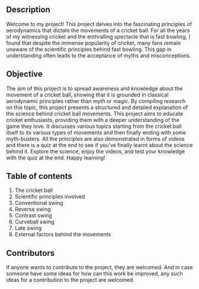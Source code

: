 ## Description
Welcome to my project! This project delves into the fascinating principles of aerodynamics that dictate the movements of a cricket ball. For all the years of my witnessing cricket and the enthralling spectacle that is fast bowling, I found that despite the immense popularity of cricket, many fans remain unaware of the scientific principles behind fast bowling. This gap in understanding often leads to the acceptance of myths and misconceptions.

## Objective
The aim of this project is to spread awareness and knowledge about the movement of a cricket ball, showing that it is grounded in classical aerodynamic principles rather than myth or magic. By compiling research on this topic, this project presents a structured and detailed explanation of the science behind cricket ball movements. This project aims to educate cricket enthusiasts, providing them with a deeper understanding of the game they love. It discusses various topics starting from the cricket ball itself to its various types of movements and then finally ending with some myth-busters. All the principles are also demonstrated in forms of videos and there is a quiz at the end to see if you've finally learnt about the science behind it. Explore the science, enjoy the videos, and test your knowledge with the quiz at the end. Happy learning!

## Table of contents

1. The cricket ball
2. Scientific principles involved
3. Conventional swing
4. Reverse swing
5. Contrast swing
6. Curveball swing
7. Late swing
8. External factors behind the movements

## Contributors

If anyone wants to contribute to the project, they are welcomed. And in case someone have some ideas for how can this work be improved, any such ideas for a contribution to the project are welcomed.
